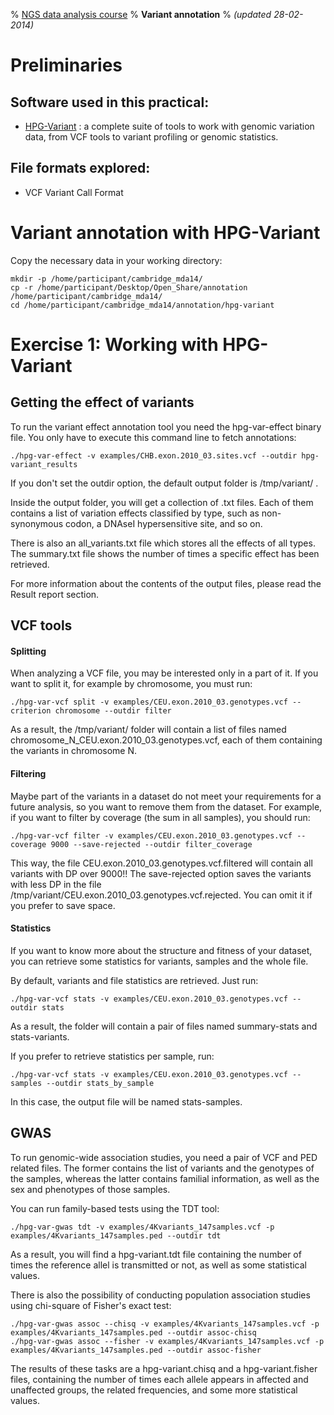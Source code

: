 % [NGS data analysis course](http://ngscourse.github.io/)
% __Variant annotation__
% _(updated 28-02-2014)_

<!-- COMMON LINKS HERE -->

[HPG-Variant]: http://wiki.opencb.org/projects/hpg/doku.php?id=variant:overview "HPG Variant"


Preliminaries
================================================================================


Software used in this practical:
--------------------------------

- [HPG-Variant][HPG-Variant] : a complete suite of tools to work with genomic variation data, from VCF tools to variant profiling or genomic statistics.


File formats explored:
----------------------

- VCF Variant Call Format

Variant annotation with HPG-Variant
================================================================================

Copy the necessary data in your working directory:

    mkdir -p /home/participant/cambridge_mda14/
    cp -r /home/participant/Desktop/Open_Share/annotation /home/participant/cambridge_mda14/
    cd /home/participant/cambridge_mda14/annotation/hpg-variant

Exercise 1: Working with HPG-Variant
================================================================================

Getting the effect of variants
--------------------------------------------------------------------------------

To run the variant effect annotation tool you need the hpg-var-effect binary file. You only have to execute this command line to fetch annotations:

    ./hpg-var-effect -v examples/CHB.exon.2010_03.sites.vcf --outdir hpg-variant_results

If you don't set the outdir option, the default output folder is /tmp/variant/ .

Inside the output folder, you will get a collection of .txt files. Each of them contains a list of variation effects classified by type, such as non-synonymous codon, a DNAseI hypersensitive site, and so on.

There is also an all_variants.txt file which stores all the effects of all types. The summary.txt file shows the number of times a specific effect has been retrieved.

For more information about the contents of the output files, please read the Result report section.

VCF tools
--------------------------------------------------------------------------------

#### Splitting

When analyzing a VCF file, you may be interested only in a part of it. If you want to split it, for example by chromosome, you must run:

    ./hpg-var-vcf split -v examples/CEU.exon.2010_03.genotypes.vcf --criterion chromosome --outdir filter

As a result, the /tmp/variant/ folder will contain a list of files named chromosome_N_CEU.exon.2010_03.genotypes.vcf, each of them containing the variants in chromosome N.

#### Filtering

Maybe part of the variants in a dataset do not meet your requirements for a future analysis, so you want to remove them from the dataset. For example, if you want to filter by coverage (the sum in all samples), you should run:

    ./hpg-var-vcf filter -v examples/CEU.exon.2010_03.genotypes.vcf --coverage 9000 --save-rejected --outdir filter_coverage

This way, the file CEU.exon.2010_03.genotypes.vcf.filtered will contain all variants with DP over 9000!! The save-rejected option saves the variants with less DP in the file /tmp/variant/CEU.exon.2010_03.genotypes.vcf.rejected. You can omit it if you prefer to save space.

#### Statistics

If you want to know more about the structure and fitness of your dataset, you can retrieve some statistics for variants, samples and the whole file.

By default, variants and file statistics are retrieved. Just run:

    ./hpg-var-vcf stats -v examples/CEU.exon.2010_03.genotypes.vcf --outdir stats

As a result, the folder will contain a pair of files named summary-stats and stats-variants.

If you prefer to retrieve statistics per sample, run:

    ./hpg-var-vcf stats -v examples/CEU.exon.2010_03.genotypes.vcf --samples --outdir stats_by_sample

In this case, the output file will be named stats-samples.

GWAS
--------------------------------------------------------------------------------

To run genomic-wide association studies, you need a pair of VCF and PED related files. The former contains the list of variants and the genotypes of the samples, whereas the latter contains familial information, as well as the sex and phenotypes of those samples.

You can run family-based tests using the TDT tool:

    ./hpg-var-gwas tdt -v examples/4Kvariants_147samples.vcf -p examples/4Kvariants_147samples.ped --outdir tdt

As a result, you will find a hpg-variant.tdt file containing the number of times the reference allel is transmitted or not, as well as some statistical values.

There is also the possibility of conducting population association studies using chi-square of Fisher's exact test:

    ./hpg-var-gwas assoc --chisq -v examples/4Kvariants_147samples.vcf -p examples/4Kvariants_147samples.ped --outdir assoc-chisq
    ./hpg-var-gwas assoc --fisher -v examples/4Kvariants_147samples.vcf -p examples/4Kvariants_147samples.ped --outdir assoc-fisher

The results of these tasks are a hpg-variant.chisq and a hpg-variant.fisher files, containing the number of times each allele appears in affected and unaffected groups, the related frequencies, and some more statistical values.


